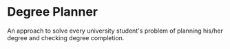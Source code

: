 Degree Planner
===============
An approach to solve every university student's problem of planning his/her degree and checking degree completion.